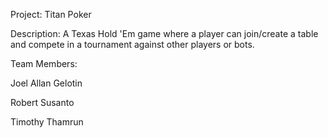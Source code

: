 Project: Titan Poker

Description: A Texas Hold 'Em game where a player can join/create a table 
             and compete in a tournament against other players or bots.

Team Members:

Joel Allan Gelotin

Robert Susanto

Timothy Thamrun


